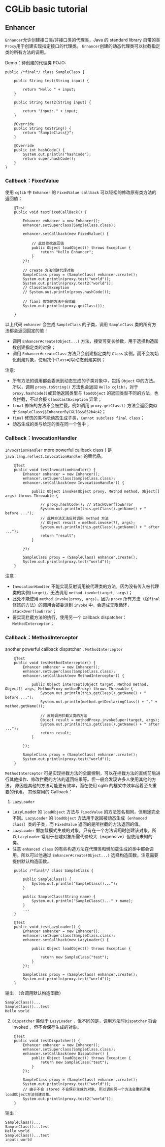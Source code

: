 # CGLib basic tutorial
## Enhancer
`Enhancer`允许创建接口类/非接口类的代理类，Java 的 standard library 自带的类`Proxy`用于创建实现指定接口的代理类。
`Enhancer`创建的动态代理类可以拦截指定类的所有方法的调用。

Demo：待创建的代理类 POJO:

```
public /*final*/ class SampleClass {

    public String test(String input) {

        return "Hello " + input;
    }

    public String test2(String input) {

        return "input: " + input;
    }

    @Override
    public String toString() {
        return "SampleClass{}";
    }

    @Override
    public int hashCode() {
        System.out.println("hashCode");
        return super.hashCode();
    }
}
```

### Callback：FixedValue
使用 `cglib` 中 `Enhancer` 的 `FixedValue callback` 可以轻松的修改原有类方法的返回值：

```
    @Test
    public void testFixedCallBack() {

        Enhancer enhancer = new Enhancer();
        enhancer.setSuperclass(SampleClass.class);

        enhancer.setCallback(new FixedValue() {

            // 此处修改返回值
            public Object loadObject() throws Exception {
                return "Hello Enhancer";
            }
        });

        // create 方法创建代理对象
        SampleClass proxy = (SampleClass) enhancer.create();
        System.out.println(proxy.test("world"));
        System.out.println(proxy.test2("world"));
        // ClassCastException
        // System.out.println(proxy.hashCode());

        // fianl 修饰的方法不会拦截
        System.out.println(proxy.getClass());

    }
```
以上代码 `enhancer` 会生成 `SampleClass` 的子类，调用 `SampleClass` 类的所有方法都会返回固定的值！

- 调用 `Enhancer#create(Object...)` 方法，接受可变长参数，用于选择构造函数创建指定类的对象；
- 调用 `Enhancer#createClass` 方法只会创建指定类的 `Class` 实例，而不会初始化创建对象，使用找个`Class`可以动态创建实例；

注意:
- 所有方法的调用都会委派到动态生成的子类对象中，包括 `Object` 中的方法。所以，调用 `proxy.toString()` 方法也会返回
`Hello cglib!`，对于 `proxy.hashCode()`或其他返回类型与 `loadObject` 的返回类型不同的方法，也会拦截，不过会报 `ClassCastException` 异常；
- `final` 修饰的方法不会被拦截，例如调用 `proxy.getClass()` 方法会返回类似于 `SampleClass$$EnhancerByCGLIB$$852b4c42`；
- `final` 修饰的类不能动态生成子类，`Cannot subclass final class`；
- 动态生成的类与给定的类在同一个包中；

### Callback：InvocationHandler
`InvocationHandler` more powerful callback class！是 `java.lang.reflect.InvocationHandler` 的替代品。
```
    @Test
    public void testInvocationHandler() {
        Enhancer enhancer = new Enhancer();
        enhancer.setSuperclass(SampleClass.class);
        enhancer.setCallback(new InvocationHandler() {

            public Object invoke(Object proxy, Method method, Object[] args) throws Throwable {

                // proxy.hashCode(); // StackOverflowError
                System.out.println(this.getClass().getName() + " before ...");
                // 此种方法无法反射调用 method 方法
                // Object result = method.invoke(??, args);
                System.out.println(this.getClass().getName() + " after ...");
                return "result";
            }

        });

        SampleClass proxy = (SampleClass) enhancer.create();
        System.out.println(proxy.test("world"));
    }
```
注意：
- `InvocationHandler` 不能实现反射调用被代理类的方法，因为没有传入被代理类的实例(`target`)，无法调用 `method.invoke(target, args)`；
- 此处不能使用 `method.invoke(proxy, args)`，因为 `proxy` 所有方法（除`final` 修饰的方法）的调用会被委派到 `invoke` 中，会造成无限循环，`StackOverflowError`；
- 要实现拦截方法的执行，使用另一个 callback dispatcher：`MethodInterceptor`；

### Callback：MethodInterceptor
another powerful callback dispatcher：`MethodInterceptor`
```
    @Test
    public void testMethodInterceptor() {
        Enhancer enhancer = new Enhancer();
        enhancer.setSuperclass(SampleClass.class);
        enhancer.setCallback(new MethodInterceptor() {

            public Object intercept(Object target, Method method, Object[] args, MethodProxy methodProxy) throws Throwable {
                System.out.println(this.getClass().getName() + " before ...");
                System.out.println(method.getDeclaringClass() + "." + method.getName());
                
                // 反射调用拦截父类的方法
                Object result = methodProxy.invokeSuper(target, args);
                System.out.println(this.getClass().getName() + " after ...");
                return result;
            }

        });

        SampleClass proxy = (SampleClass) enhancer.create();
        System.out.println(proxy.test("world"));
    }
```
`MethodInterceptor` 可是实现拦截方法的全面控制，可以在拦截方法的直线前后进行其他操作、修改拦截的方法的返回结果等。但一般会发现许多人使用其他的方法，
原因是其他的方法可能更有效率，而在使用 cglib 的框架中效率起着至关重要的作用。
其他常用的 Callback：
1. `LazyLoader`
- LazyLoader 的 `loadObject` 方法与 `FixedValue` 的方法签名相同，但用途完全不同。`LazyLoader` 的 `loadObject` 方法用于返回被动态生成（`enhanced class`）类的子类，而
`FixedValue` 返回的是所拦截的方法返回的值。
- `LazyLoader` 懒加载模式生成的对象，只有在一个方法调用时创建该对象。所以 `LazyLoader` 常用于创建对象所需代价较大（expensive）但使用未知的类。
- 注意 `enhanced class` 的有些构造方法在代理类和懒加载生成的类中都会调用。所以可以他通过 `Enhancer#create(Object...)` 选择构造函数，注意需要提供默认构造函数。
```
    public /*final*/ class SampleClass {
    
        public SampleClass() {
            System.out.println("SampleClass()...");
        }
    
        public SampleClass(String name) {
            System.out.println("SampleClass()..." + name);
        }
        ...
    }
    
    @Test
    public void testLazyLoader() {
        Enhancer enhancer = new Enhancer();
        enhancer.setSuperclass(SampleClass.class);
        enhancer.setCallback(new LazyLoader() {

            public Object loadObject() throws Exception {

                return new SampleClass("test");
            }
        });

        SampleClass proxy = (SampleClass) enhancer.create();
        System.out.println(proxy.test("world"));
    }
```
输出：（会调用默认构造函数）
```
SampleClass()...
SampleClass()...test
Hello world
```
2. `Dispatcher`
类似于 `LazyLoader` ，但不同的是，调用方法时`Dispatcher` 将会 invoked ，但不会保存生成的对象。
```
    @Test
    public void testDispatcher() {
        Enhancer enhancer = new Enhancer();
        enhancer.setSuperclass(SampleClass.class);
        enhancer.setCallback(new Dispatcher() {
            public Object loadObject() throws Exception {
                return new SampleClass("test");
            }
        });

        SampleClass proxy = (SampleClass) enhancer.create();
        System.out.println(proxy.test("world"));
        // 由于不会 stored 不会保存生成的对象, 所以调用另一个方法会重新调用loadObject方法创建对象。
        System.out.println(proxy.test2("world"));
    }
```
输出：
```
SampleClass()...
SampleClass()...test
Hello world
SampleClass()...test
input: world
```
